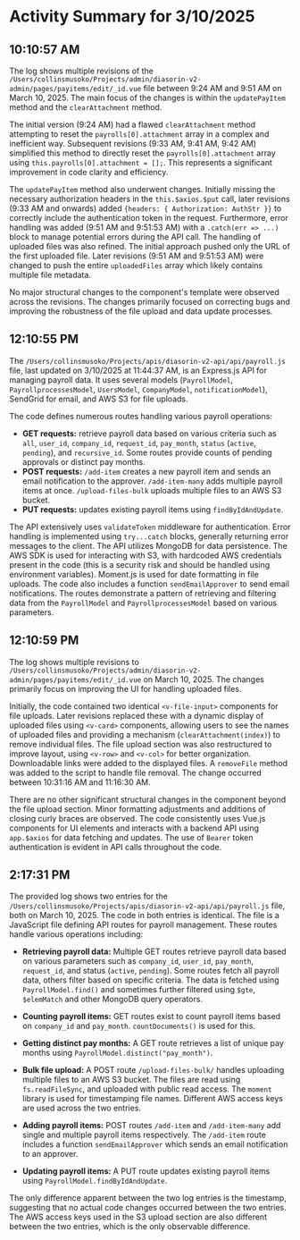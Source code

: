 # Activity Summary for 3/10/2025

## 10:10:57 AM
The log shows multiple revisions of the `/Users/collinsmusoko/Projects/admin/diasorin-v2-admin/pages/payitems/edit/_id.vue` file between 9:24 AM and 9:51 AM on March 10, 2025.  The main focus of the changes is within the `updatePayItem` method and the `clearAttachment` method.

The initial version (9:24 AM) had a flawed `clearAttachment` method attempting to reset the `payrolls[0].attachment` array in a complex and inefficient way.  Subsequent revisions (9:33 AM, 9:41 AM, 9:42 AM) simplified this method to directly reset the `payrolls[0].attachment` array using `this.payrolls[0].attachment = [];`.  This represents a significant improvement in code clarity and efficiency.

The `updatePayItem` method also underwent changes. Initially missing the necessary authorization headers in the `this.$axios.$put` call,  later revisions (9:33 AM and onwards) added `{headers: { Authorization: AuthStr }}` to correctly include the authentication token in the request.  Furthermore, error handling was added (9:51 AM and 9:51:53 AM) with a `.catch(err => ...)` block to manage potential errors during the API call. The handling of uploaded files was also refined.  The initial approach pushed only the URL of the first uploaded file. Later revisions (9:51 AM and 9:51:53 AM) were changed to push the entire `uploadedFiles` array which likely contains multiple file metadata.


No major structural changes to the component's template were observed across the revisions.  The changes primarily focused on correcting bugs and improving the robustness of the file upload and data update processes.


## 12:10:55 PM
The `/Users/collinsmusoko/Projects/apis/diasorin-v2-api/api/payroll.js` file, last updated on 3/10/2025 at 11:44:37 AM, is an Express.js API for managing payroll data.  It uses several models (`PayrollModel`, `PayrollprocessesModel`, `UsersModel`, `CompanyModel`, `notificationModel`), SendGrid for email, and AWS S3 for file uploads.

The code defines numerous routes handling various payroll operations:

* **GET requests:** retrieve payroll data based on various criteria such as `all`, `user_id`, `company_id`, `request_id`, `pay_month`,  `status` (`active`, `pending`), and `recursive_id`.  Some routes provide counts of pending approvals or distinct pay months.
* **POST requests:**  `/add-item` creates a new payroll item and sends an email notification to the approver. `/add-item-many` adds multiple payroll items at once. `/upload-files-bulk` uploads multiple files to an AWS S3 bucket.
* **PUT requests:** updates existing payroll items using `findByIdAndUpdate`.

The API extensively uses `validateToken` middleware for authentication. Error handling is implemented using `try...catch` blocks, generally returning error messages to the client.  The API utilizes MongoDB for data persistence.  The AWS SDK is used for interacting with S3, with hardcoded AWS credentials present in the code (this is a security risk and should be handled using environment variables).  Moment.js is used for date formatting in file uploads. The code also includes a function `sendEmailApprover` to send email notifications.  The routes demonstrate a pattern of retrieving and filtering data from the `PayrollModel` and `PayrollprocessesModel` based on various parameters.


## 12:10:59 PM
The log shows multiple revisions to `/Users/collinsmusoko/Projects/admin/diasorin-v2-admin/pages/payitems/edit/_id.vue` on March 10, 2025.  The changes primarily focus on improving the UI for handling uploaded files.

Initially, the code contained two identical `<v-file-input>` components for file uploads.  Later revisions replaced these with a dynamic display of uploaded files using `<v-card>` components, allowing users to see the names of uploaded files and providing a mechanism (`clearAttachment(index)`) to remove individual files.  The file upload section was also restructured to improve layout, using `<v-row>` and `<v-col>` for better organization.  Downloadable links were added to the displayed files.  A  `removeFile` method was added to the script to handle file removal.  The change occurred between 10:31:16 AM and 11:16:30 AM.

There are no other significant structural changes in the component beyond the file upload section. Minor formatting adjustments and additions of closing curly braces are observed.  The code consistently uses Vue.js components for UI elements and interacts with a backend API using `app.$axios` for data fetching and updates.  The use of `Bearer` token authentication is evident in API calls throughout the code.


## 2:17:31 PM
The provided log shows two entries for the `/Users/collinsmusoko/Projects/apis/diasorin-v2-api/api/payroll.js` file, both on March 10, 2025.  The code in both entries is identical.  The file is a JavaScript file defining API routes for payroll management.  These routes handle various operations including:

* **Retrieving payroll data:**  Multiple GET routes retrieve payroll data based on various parameters such as `company_id`, `user_id`, `pay_month`, `request_id`, and status (`active`, `pending`).  Some routes fetch all payroll data, others filter based on specific criteria.  The data is fetched using `PayrollModel.find()` and sometimes further filtered using `$gte`, `$elemMatch` and other MongoDB query operators.

* **Counting payroll items:**  GET routes exist to count payroll items based on `company_id` and `pay_month`. `countDocuments()` is used for this.

* **Getting distinct pay months:** A GET route retrieves a list of unique pay months using `PayrollModel.distinct("pay_month")`.

* **Bulk file upload:** A POST route `/upload-files-bulk/` handles uploading multiple files to an AWS S3 bucket.  The files are read using `fs.readFileSync`, and uploaded with public read access.  The `moment` library is used for timestamping file names.  Different AWS access keys are used across the two entries.

* **Adding payroll items:** POST routes `/add-item` and `/add-item-many` add single and multiple payroll items respectively. The `/add-item` route includes a function `sendEmailApprover` which sends an email notification to an approver.


* **Updating payroll items:** A PUT route updates existing payroll items using `PayrollModel.findByIdAndUpdate`.

The only difference apparent between the two log entries is the timestamp, suggesting that no actual code changes occurred between the two entries. The AWS access keys used in the S3 upload section are also different between the two entries, which is the only observable difference.
